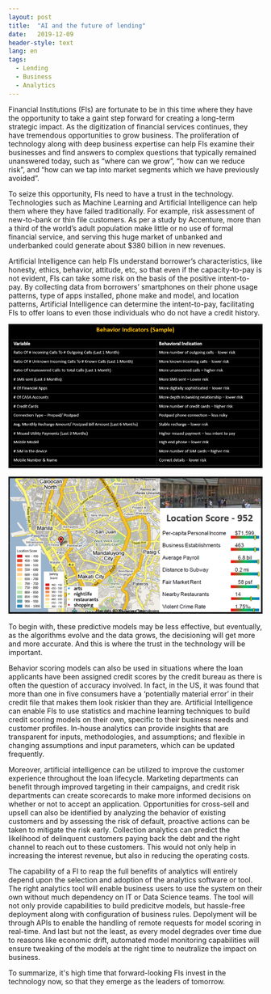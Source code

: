```yaml
---
layout: post
title:  "AI and the future of lending"
date:   2019-12-09
header-style: text
lang: en
tags:
  - Lending
  - Business
  - Analytics
---
```

Financial Institutions (FIs) are fortunate to be in this time where they have the opportunity to take a gaint step forward for creating a long-term strategic impact. As the digitization of financial services continues, they have tremendous opportunities to grow business. 
The proliferation of technology along with deep business expertise can help FIs examine their businesses and find answers to complex questions that typically remained unanswered today, such as “where can we grow”, “how can we reduce risk”, and “how can we tap into market segments which we have previously avoided”.

To seize this opportunity, FIs need to have a trust in the technology. Technologies such as Machine Learning and Artificial Intelligence  can help them where they have failed traditionally. For example, risk assessment of new-to-bank or thin file customers. As per a study by Accenture, more than a third of the world’s adult population make little or no use of formal financial service, and serving this huge market of unbanked and underbanked could generate about $380 billion in new revenues.

Artificial Intelligence can help FIs understand borrower’s characteristics, like honesty, ethics, behavior, attitude, etc, so that even if the capacity-to-pay is not evident, FIs can take some risk on the basis of the positive intent-to-pay. By collecting data from borrowers’ smartphones on their phone usage patterns, type of apps installed, phone make and model, and location patterns, Artificial Intelligence can determine the intent-to-pay, facilitating FIs to offer loans to even those individuals who do not have a credit history. 

![Behavior Indicators (Sample)](https://github.com/gargsaar/iStandpoint/blob/gh-pages/assets/images/post_images/behavior_indicators.PNG)

![Location Score](https://github.com/gargsaar/iStandpoint/blob/gh-pages/assets/images/post_images/location_score.PNG)

To begin with, these predictive models may be less effective, but eventually, as the algorithms evolve and the data grows, the decisioning will get more and more accurate. And this is where the trust in the technology will be important.

Behavior scoring models can also be used in situations where the loan applicants have been assigned credit scores by the credit bureau as there is often the question of accuracy involved. In fact, in the US, it was found that more than one in five consumers have a ‘potentially material error’ in their credit file that makes them look riskier than they are. Artificial Intelligence can enable FIs to use statistics and machine learning techniques to build credit scoring models on their own, specific to their business needs and customer profiles. In-house analytics can provide insights that are transparent for inputs, methodologies, and assumptions; and flexible in changing assumptions and input parameters, which can be updated frequently.

Moreover, artificial intelligence can be utilized to improve the customer experience throughout the loan lifecycle. Marketing departments can benefit through improved targeting in their campaigns, and credit risk departments can create scorecards to make more informed decisions on whether or not to accept an application. Opportunities for cross-sell and upsell can also be identified by analyzing the behavior of existing customers and by assessing the risk of default, proactive actions can be taken to mitigate the risk early. Collection analytics can predict the likelihood of delinquent customers paying back the debt and the right channel to reach out to these customers. This would not only help in increasing the interest revenue, but also in reducing the operating costs.

The capability of a FI to reap the full benefits of analytics will entirely depend upon the selection and adoption of the analytics software or tool. The right analytics tool will enable business users to use the system on their own without much dependency on IT or Data Science teams. The tool will not only provide capabilities to build predicitve models, but hassle-free deployment along with configuration of business rules. Depolyment will be through APIs to enable the handling of remote requests for model scoring in real-time. And last but not the least, as every model degrades over time due to reasons like economic drift, automated model monitoring capabilities will ensure tweaking of the models at the right time to neutralize the impact on business.

To summarize, it's high time that forward-looking FIs invest in the technology now, so that they emerge as the leaders of tomorrow.
